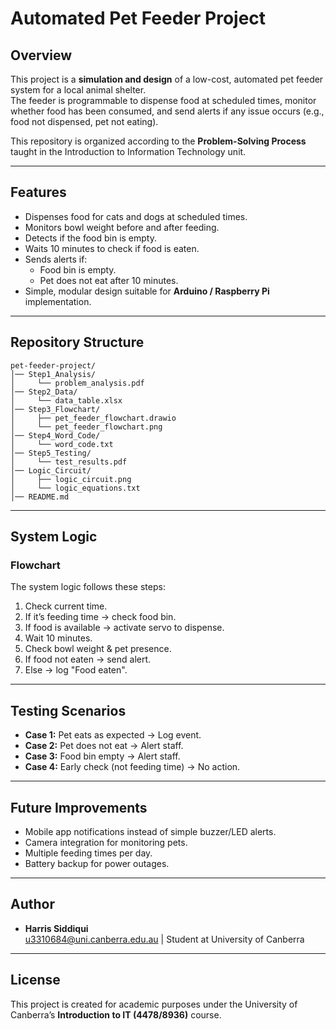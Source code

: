 # Automated Pet Feeder Project

## Overview
This project is a **simulation and design** of a low-cost, automated pet feeder system for a local animal shelter.  
The feeder is programmable to dispense food at scheduled times, monitor whether food has been consumed, and send alerts if any issue occurs (e.g., food not dispensed, pet not eating).  

This repository is organized according to the **Problem-Solving Process** taught in the Introduction to Information Technology unit.

---

## Features
- Dispenses food for cats and dogs at scheduled times.
- Monitors bowl weight before and after feeding.
- Detects if the food bin is empty.
- Waits 10 minutes to check if food is eaten.
- Sends alerts if:
  - Food bin is empty.
  - Pet does not eat after 10 minutes.
- Simple, modular design suitable for **Arduino / Raspberry Pi** implementation.

---

## Repository Structure
```
pet-feeder-project/
│── Step1_Analysis/
│     └── problem_analysis.pdf
│── Step2_Data/
│     └── data_table.xlsx
│── Step3_Flowchart/
│     ├── pet_feeder_flowchart.drawio
│     └── pet_feeder_flowchart.png
│── Step4_Word_Code/
│     └── word_code.txt
│── Step5_Testing/
│     └── test_results.pdf
│── Logic_Circuit/
│     ├── logic_circuit.png
│     └── logic_equations.txt
│── README.md
```

---

##  System Logic

### Flowchart
The system logic follows these steps:
1. Check current time.
2. If it’s feeding time → check food bin.
3. If food is available → activate servo to dispense.
4. Wait 10 minutes.
5. Check bowl weight & pet presence.
6. If food not eaten → send alert.  
7. Else → log "Food eaten".


---

## Testing Scenarios
- **Case 1:** Pet eats as expected → Log event.
- **Case 2:** Pet does not eat → Alert staff.
- **Case 3:** Food bin empty → Alert staff.
- **Case 4:** Early check (not feeding time) → No action.

---

## Future Improvements
- Mobile app notifications instead of simple buzzer/LED alerts.
- Camera integration for monitoring pets.
- Multiple feeding times per day.
- Battery backup for power outages.

---

## Author
- **Harris Siddiqui**  
u3310684@uni.canberra.edu.au | Student at University of Canberra  

---

## License
This project is created for academic purposes under the University of Canberra’s **Introduction to IT (4478/8936)** course.  
